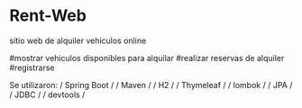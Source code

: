 # Rent-Web
sitio web de alquiler vehiculos online 

#mostrar vehiculos disponibles para alquilar 
#realizar reservas de alquiler 
#registrarse


Se utilizaron:
/ Spring Boot / 
/ Maven /
/ H2 /
/ Thymeleaf /
/ lombok /
/ JPA /
/ JDBC /
/ devtools /




